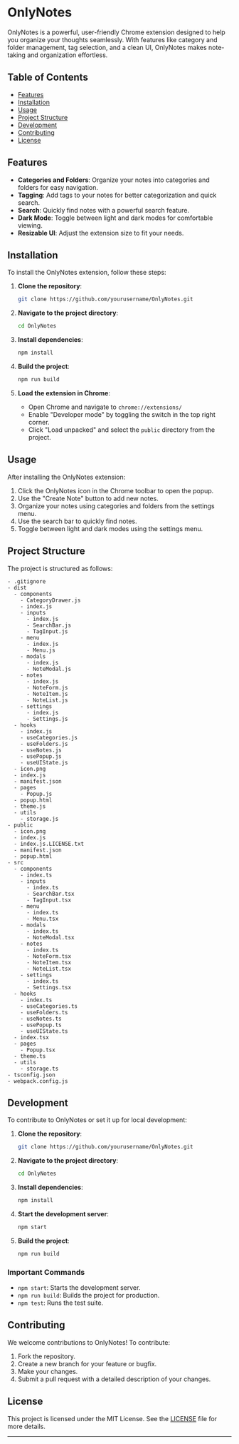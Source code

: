# OnlyNotes

OnlyNotes is a powerful, user-friendly Chrome extension designed to help you organize your thoughts seamlessly. With features like category and folder management, tag selection, and a clean UI, OnlyNotes makes note-taking and organization effortless.

## Table of Contents

- [Features](#features)
- [Installation](#installation)
- [Usage](#usage)
- [Project Structure](#project-structure)
- [Development](#development)
- [Contributing](#contributing)
- [License](#license)

## Features

- **Categories and Folders**: Organize your notes into categories and folders for easy navigation.
- **Tagging**: Add tags to your notes for better categorization and quick search.
- **Search**: Quickly find notes with a powerful search feature.
- **Dark Mode**: Toggle between light and dark modes for comfortable viewing.
- **Resizable UI**: Adjust the extension size to fit your needs.

## Installation

To install the OnlyNotes extension, follow these steps:

1. **Clone the repository**:
   ```sh
   git clone https://github.com/yourusername/OnlyNotes.git
   ```

2. **Navigate to the project directory**:
   ```sh
   cd OnlyNotes
   ```

3. **Install dependencies**:
   ```sh
   npm install
   ```

4. **Build the project**:
   ```sh
   npm run build
   ```

5. **Load the extension in Chrome**:
   - Open Chrome and navigate to `chrome://extensions/`
   - Enable "Developer mode" by toggling the switch in the top right corner.
   - Click "Load unpacked" and select the `public` directory from the project.

## Usage

After installing the OnlyNotes extension:

1. Click the OnlyNotes icon in the Chrome toolbar to open the popup.
2. Use the "Create Note" button to add new notes.
3. Organize your notes using categories and folders from the settings menu.
4. Use the search bar to quickly find notes.
5. Toggle between light and dark modes using the settings menu.

## Project Structure

The project is structured as follows:

```
- .gitignore
- dist
  - components
    - CategoryDrawer.js
    - index.js
    - inputs
      - index.js
      - SearchBar.js
      - TagInput.js
    - menu
      - index.js
      - Menu.js
    - modals
      - index.js
      - NoteModal.js
    - notes
      - index.js
      - NoteForm.js
      - NoteItem.js
      - NoteList.js
    - settings
      - index.js
      - Settings.js
  - hooks
    - index.js
    - useCategories.js
    - useFolders.js
    - useNotes.js
    - usePopup.js
    - useUIState.js
  - icon.png
  - index.js
  - manifest.json
  - pages
    - Popup.js
  - popup.html
  - theme.js
  - utils
    - storage.js
- public
  - icon.png
  - index.js
  - index.js.LICENSE.txt
  - manifest.json
  - popup.html
- src
  - components
    - index.ts
    - inputs
      - index.ts
      - SearchBar.tsx
      - TagInput.tsx
    - menu
      - index.ts
      - Menu.tsx
    - modals
      - index.ts
      - NoteModal.tsx
    - notes
      - index.ts
      - NoteForm.tsx
      - NoteItem.tsx
      - NoteList.tsx
    - settings
      - index.ts
      - Settings.tsx
  - hooks
    - index.ts
    - useCategories.ts
    - useFolders.ts
    - useNotes.ts
    - usePopup.ts
    - useUIState.ts
  - index.tsx
  - pages
    - Popup.tsx
  - theme.ts
  - utils
    - storage.ts
- tsconfig.json
- webpack.config.js
```

## Development

To contribute to OnlyNotes or set it up for local development:

1. **Clone the repository**:
   ```sh
   git clone https://github.com/yourusername/OnlyNotes.git
   ```

2. **Navigate to the project directory**:
   ```sh
   cd OnlyNotes
   ```

3. **Install dependencies**:
   ```sh
   npm install
   ```

4. **Start the development server**:
   ```sh
   npm start
   ```

5. **Build the project**:
   ```sh
   npm run build
   ```

### Important Commands

- `npm start`: Starts the development server.
- `npm run build`: Builds the project for production.
- `npm test`: Runs the test suite.

## Contributing

We welcome contributions to OnlyNotes! To contribute:

1. Fork the repository.
2. Create a new branch for your feature or bugfix.
3. Make your changes.
4. Submit a pull request with a detailed description of your changes.

## License

This project is licensed under the MIT License. See the [LICENSE](LICENSE) file for more details.

---

